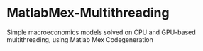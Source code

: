 # MatlabMex-Multithreading
Simple macroeconomics models solved on CPU and GPU-based multithreading, using Matlab Mex Codegeneration
